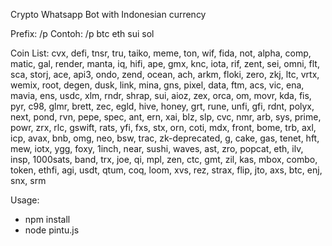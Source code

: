 Crypto Whatsapp Bot with Indonesian currency 

Prefix: /p <crypto coin> 
Contoh: /p btc eth sui sol

Coin List:
cvx, defi, tnsr, tru, taiko, meme, ton, wif, fida, not, alpha, comp, matic, gal, render, manta, iq, hifi, ape, gmx, knc, iota, rif, zent, 
sei, omni, flt, sca, storj, ace, api3, ondo, zend, ocean, ach, arkm, floki, zero, zkj, ltc, vrtx, wemix, root, degen, dusk, link, mina, gns, 
pixel, data, ftm, acs, vic, ena, mavia, ens, usdc, xlm, rndr, shrap, sui, aioz, zex, orca, om, movr, kda, fis, pyr, c98, glmr, brett, zec, egld, 
hive, honey, grt, rune, unfi, gfi, rdnt, polyx, next, pond, rvn, pepe, spec, ant, ern, xai, blz, slp, cvc, nmr, arb, sys, prime, powr, zrx, rlc, gswift, 
rats, yfi, fxs, stx, orn, coti, mdx, front, bome, trb, axl, icp, avax, bnb, omg, neo, bsw, trac, zk-deprecated, g, cake, gas, tenet, hft, mew, iotx, ygg, 
foxy, 1inch, near, sushi, waves, ast, zro, popcat, eth, ilv, insp, 1000sats, band, trx, joe, qi, mpl, zen, ctc, gmt, zil, kas, mbox, combo, token, ethfi, agi, 
usdt, qtum, coq, loom, xvs, rez, strax, flip, jto, axs, btc, enj, snx, srm

Usage:
- npm install
- node pintu.js
